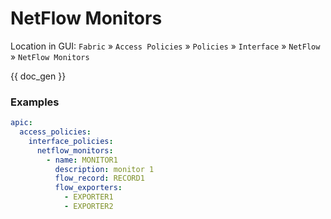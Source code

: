 # NetFlow Monitors

Location in GUI:
`Fabric` » `Access Policies` » `Policies` » `Interface` » `NetFlow` » `NetFlow Monitors`

{{ doc_gen }}

### Examples

```yaml
apic:
  access_policies:
    interface_policies:
      netflow_monitors:
        - name: MONITOR1
          description: monitor 1
          flow_record: RECORD1
          flow_exporters:
            - EXPORTER1
            - EXPORTER2
```
